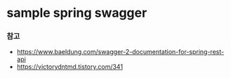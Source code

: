 # sample spring swagger

### 참고
* https://www.baeldung.com/swagger-2-documentation-for-spring-rest-api
* https://victorydntmd.tistory.com/341
